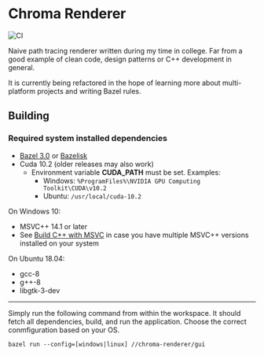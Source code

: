# Chroma Renderer

![CI](https://github.com/alexfrasson/ChromaRenderer/workflows/CI/badge.svg?branch=master)

Naive path tracing renderer written during my time in college. Far from a good example of clean code, design patterns or C++ development in general.

It is currently being refactored in the hope of learning more about multi-platform projects and writing Bazel rules.

## Building

### Required system installed dependencies
- [Bazel 3.0](https://docs.bazel.build/versions/master/install.html) or [Bazelisk](https://github.com/bazelbuild/bazelisk/releases)
- Cuda 10.2 (older releases may also work)
  - Environment variable **CUDA_PATH** must be set. Examples:
    - Windows: `%ProgramFiles%\NVIDIA GPU Computing Toolkit\CUDA\v10.2`
    - Ubuntu: `/usr/local/cuda-10.2`
    
On Windows 10:
- MSVC++ 14.1 or later
- See [Build C++ with MSVC](https://docs.bazel.build/versions/master/windows.html#build-c-with-msvc) in case you have multiple MSVC++ versions installed on your system

On Ubuntu 18.04:
- gcc-8
- g++-8
- libgtk-3-dev

---

Simply run the following command from within the workspace. It should fetch all dependencies, build, and run the application. Choose the correct conmfiguration based on your OS.

`bazel run --config=[windows|linux] //chroma-renderer/gui`
